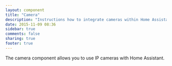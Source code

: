 ```yaml
---
layout: component
title: "Camera"
description: "Instructions how to integrate cameras within Home Assistant."
date: 2015-11-09 08:36
sidebar: true
comments: false
sharing: true
footer: true
---
```



The camera component allows you to use IP cameras with Home Assistant.

